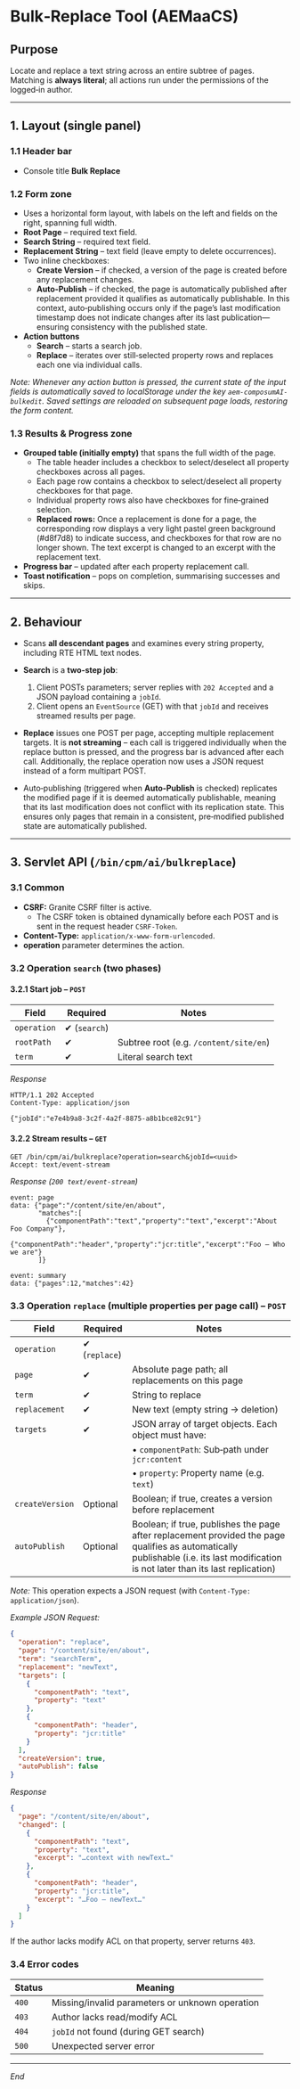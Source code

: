 # Bulk‑Replace Tool (AEMaaCS)

## Purpose

Locate and replace a text string across an entire subtree of pages. Matching is **always literal**;
all actions run under the permissions of the logged‑in author.

---

## 1. Layout (single panel)

### 1.1 Header bar

* Console title **Bulk Replace**

### 1.2 Form zone

* Uses a horizontal form layout, with labels on the left and fields on the right, spanning full width.
* **Root Page** – required text field.
* **Search String** – required text field.
* **Replacement String** – text field (leave empty to delete occurrences).
* Two inline checkboxes:
    - **Create Version** – if checked, a version of the page is created before any replacement changes.
    - **Auto‑Publish** – if checked, the page is automatically published after replacement provided it qualifies as
      automatically publishable. In this context, auto‑publishing occurs only if the page’s last modification timestamp
      does not indicate changes after its last publication—ensuring consistency with the published state.
* **Action buttons**
    - **Search** – starts a search job.
    - **Replace** – iterates over still‑selected property rows and replaces each one via individual calls.

*Note: Whenever any action button is pressed, the current state of the input fields is automatically saved to
localStorage under the key `aem-composumAI-bulkedit`. Saved settings are reloaded on subsequent page loads, restoring
the form content.*

### 1.3 Results & Progress zone

* **Grouped table (initially empty)** that spans the full width of the page.
    - The table header includes a checkbox to select/deselect all property checkboxes across all pages.
    - Each page row contains a checkbox to select/deselect all property checkboxes for that page.
    - Individual property rows also have checkboxes for fine‑grained selection.
    - **Replaced rows:** Once a replacement is done for a page, the corresponding row displays a very light pastel green
      background (#d8f7d8) to indicate success, and checkboxes for that row are no longer shown. The text excerpt is 
      changed to an excerpt with the replacement text.
* **Progress bar** – updated after each property replacement call.
* **Toast notification** – pops on completion, summarising successes and skips.

---

## 2. Behaviour

* Scans **all descendant pages** and examines every string property, including RTE HTML text nodes.
* **Search** is a **two‑step job**:
    1. Client POSTs parameters; server replies with `202 Accepted` and a JSON payload containing a `jobId`.
    2. Client opens an `EventSource` (GET) with that `jobId` and receives streamed results per page.
* **Replace** issues one POST per page, accepting multiple replacement targets. It is **not streaming** – each call is
  triggered individually when the replace button is pressed, and the progress bar is advanced after each call.
  Additionally, the replace operation now uses a JSON request instead of a form multipart POST.

* Auto‑publishing (triggered when **Auto‑Publish** is checked) replicates the modified page if it is deemed
  automatically publishable, meaning that its last modification does not conflict with its replication state. This
  ensures only pages that remain in a consistent, pre‑modified published state are automatically published.

---

## 3. Servlet API (`/bin/cpm/ai/bulkreplace`)

### 3.1 Common

* **CSRF:** Granite CSRF filter is active.
    - The CSRF token is obtained dynamically before each POST and is sent in the request header `CSRF-Token`.
* **Content‑Type:** `application/x-www-form-urlencoded`.
* **operation** parameter determines the action.

### 3.2 Operation `search` (two phases)

#### 3.2.1 Start job – `POST`

| Field       | Required      | Notes                                 |
|-------------|---------------|---------------------------------------|
| `operation` | ✔︎ (`search`) |                                       |
| `rootPath`  | ✔︎            | Subtree root (e.g. `/content/site/en`) |
| `term`      | ✔︎            | Literal search text                   |

*Response*

```
HTTP/1.1 202 Accepted
Content-Type: application/json

{"jobId":"e7e4b9a8-3c2f-4a2f-8875-a8b1bce82c91"}
```

#### 3.2.2 Stream results – `GET`

```
GET /bin/cpm/ai/bulkreplace?operation=search&jobId=<uuid>
Accept: text/event-stream
```

*Response (`200 text/event-stream`)*

```
event: page
data: {"page":"/content/site/en/about",
       "matches":[
         {"componentPath":"text","property":"text","excerpt":"About Foo Company"},
         {"componentPath":"header","property":"jcr:title","excerpt":"Foo – Who we are"}
       ]}

event: summary
data: {"pages":12,"matches":42}
```

### 3.3 Operation `replace` (multiple properties per page call) – `POST`

| Field           | Required       | Notes                                                                                                                                                                               |
|-----------------|----------------|-------------------------------------------------------------------------------------------------------------------------------------------------------------------------------------|
| `operation`     | ✔︎ (`replace`) |                                                                                                                                                                                     |
| `page`          | ✔︎             | Absolute page path; all replacements on this page                                                                                                                                   |
| `term`          | ✔︎             | String to replace                                                                                                                                                                   |
| `replacement`   | ✔︎             | New text (empty string → deletion)                                                                                                                                                  |
| `targets`       | ✔︎             | JSON array of target objects. Each object must have:                                                                                                                                |
|                 |                | • `componentPath`: Sub‑path under `jcr:content`                                                                                                                                     |
|                 |                | • `property`: Property name (e.g. `text`)                                                                                                                                           |
| `createVersion` | Optional       | Boolean; if true, creates a version before replacement                                                                                                                              |
| `autoPublish`   | Optional       | Boolean; if true, publishes the page after replacement provided the page qualifies as automatically publishable (i.e. its last modification is not later than its last replication) |

*Note:* This operation expects a JSON request (with `Content-Type: application/json`).

*Example JSON Request:*

```json
{
  "operation": "replace",
  "page": "/content/site/en/about",
  "term": "searchTerm",
  "replacement": "newText",
  "targets": [
    {
      "componentPath": "text",
      "property": "text"
    },
    {
      "componentPath": "header",
      "property": "jcr:title"
    }
  ],
  "createVersion": true,
  "autoPublish": false
}
```

*Response*

```json
{
  "page": "/content/site/en/about",
  "changed": [
    {
      "componentPath": "text",
      "property": "text",
      "excerpt": "…context with newText…"
    },
    {
      "componentPath": "header",
      "property": "jcr:title",
      "excerpt": "…Foo – newText…"
    }
  ]
}
```

If the author lacks modify ACL on that property, server returns `403`.

### 3.4 Error codes

| Status | Meaning                                         |
|--------|-------------------------------------------------|
| `400`  | Missing/invalid parameters or unknown operation |
| `403`  | Author lacks read/modify ACL                    |
| `404`  | `jobId` not found (during GET search)           |
| `500`  | Unexpected server error                         |

---

*End*
